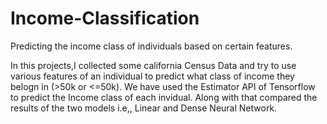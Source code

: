 # Income-Classification
Predicting the income class of individuals based on certain features.

In this projects,I collected some california Census Data and try to use various features of an individual to predict what class of income they belogn in (>50k or <=50k). 
We have used the Estimator API of Tensorflow to predict the Income class of each invidual. Along with that compared the results of the two models i.e,, Linear and Dense Neural Network.
